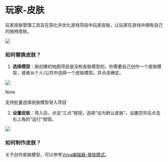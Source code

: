 # 玩家-皮肤

玩家皮肤管理工具旨在简化并优化游戏项目中玩家皮肤，让玩家在游戏中拥有自己的独特皮肤。

![](/QQ20240915-150900.png)

### 如何替换皮肤？
1. **选择模型**：刚创建的地图项目是没有皮肤模型的，你需要自己创作一个皮肤模型，或者从个人/公共中选择一个皮肤模型。并点击确定。

![](/QQ20240915-151329.png)

> [!NOTE]
> 支持批量选择皮肤模型导入项目

2. **设置皮肤**：导入后，点击“三点”按钮，选择“设为默认皮肤”，设置完毕后点击右上角的“运行”按钮。

![](/QQ20240915-151614.png)

### 如何制作皮肤？

关于创作皮肤模型，可以参考[Voxa编辑器-换肤模式]()。
